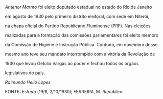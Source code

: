 

*Antenor Marmo* foi eleito deputado estadual no estado do Rio de Janeiro

em agosto de 1930 pelo primeiro distrito eleitoral, com sede em Niterói,

na chapa oficial do Partido Republicano Fluminense (PRF). Nas eleições

realizadas para a formação das comissões parlamentares foi eleito membro

da Comissão de Higiene e Instrução Pública. Contudo, em novembro desse

mesmo ano teve seu mandato interrompido com a vitória da Revolução de

1930 que levou Getúlio Vargas ao poder e fechou todos os órgãos

legislativos do país.



*Raimundo Helio Lopes*



FONTE: *Estado* (19/8, 2/10/1930); FERREIRA, M. *República*.


